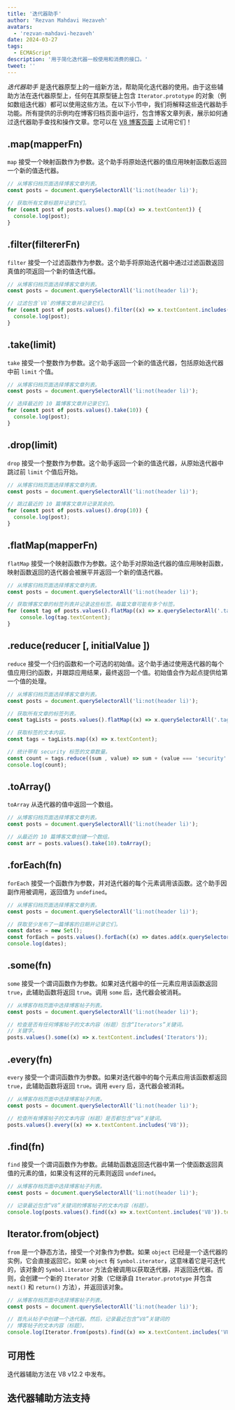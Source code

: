 ```yaml
---
title: '迭代器助手'
author: 'Rezvan Mahdavi Hezaveh'
avatars:
  - 'rezvan-mahdavi-hezaveh'
date: 2024-03-27
tags:
  - ECMAScript
description: '用于简化迭代器一般使用和消费的接口。'
tweet: ''
---
```


*迭代器助手* 是迭代器原型上的一组新方法，帮助简化迭代器的使用。由于这些辅助方法在迭代器原型上，任何在其原型链上包含 `Iterator.prototype` 的对象（例如数组迭代器）都可以使用这些方法。在以下小节中，我们将解释这些迭代器助手功能。所有提供的示例均在博客归档页面中运行，包含博客文章列表，展示如何通过迭代器助手查找和操作文章。您可以在 [V8 博客页面](https://v8.dev/blog) 上试用它们！

<!--truncate-->

## .map(mapperFn)

`map` 接受一个映射函数作为参数。这个助手将原始迭代器的值应用映射函数后返回一个新的值迭代器。

```javascript
// 从博客归档页面选择博客文章列表。
const posts = document.querySelectorAll('li:not(header li)');

// 获取所有文章标题并记录它们。
for (const post of posts.values().map((x) => x.textContent)) {
  console.log(post);
}
```

## .filter(filtererFn)

`filter` 接受一个过滤函数作为参数。这个助手将原始迭代器中通过过滤函数返回真值的项返回一个新的值迭代器。

```javascript
// 从博客归档页面选择博客文章列表。
const posts = document.querySelectorAll('li:not(header li)');

// 过滤包含`V8`的博客文章并记录它们。
for (const post of posts.values().filter((x) => x.textContent.includes('V8'))) {
  console.log(post);
} 
```

## .take(limit)

`take` 接受一个整数作为参数。这个助手返回一个新的值迭代器，包括原始迭代器中前 `limit` 个值。

```javascript
// 从博客归档页面选择博客文章列表。
const posts = document.querySelectorAll('li:not(header li)');

// 选择最近的 10 篇博客文章并记录它们。
for (const post of posts.values().take(10)) {
  console.log(post);
}
```

## .drop(limit)

`drop` 接受一个整数作为参数。这个助手返回一个新的值迭代器，从原始迭代器中跳过前 `limit` 个值后开始。

```javascript
// 从博客归档页面选择博客文章列表。
const posts = document.querySelectorAll('li:not(header li)');

// 跳过最近的 10 篇博客文章并记录其余的。
for (const post of posts.values().drop(10)) {
  console.log(post);
}
```

## .flatMap(mapperFn)

`flatMap` 接受一个映射函数作为参数。这个助手对原始迭代器的值应用映射函数，映射函数返回的迭代器会被展平并返回一个新的值迭代器。

```javascript
// 从博客归档页面选择博客文章列表。
const posts = document.querySelectorAll('li:not(header li)');

// 获取博客文章的标签列表并记录这些标签。每篇文章可能有多个标签。
for (const tag of posts.values().flatMap((x) => x.querySelectorAll('.tag').values())) {
    console.log(tag.textContent);
}
```

## .reduce(reducer [, initialValue ])

`reduce` 接受一个归约函数和一个可选的初始值。这个助手通过使用迭代器的每个值应用归约函数，并跟踪应用结果，最终返回一个值。初始值会作为起点提供给第一个值的处理。

```javascript
// 从博客归档页面选择博客文章列表。
const posts = document.querySelectorAll('li:not(header li)');

// 获取所有文章的标签列表。
const tagLists = posts.values().flatMap((x) => x.querySelectorAll('.tag').values());

// 获取标签的文本内容。
const tags = tagLists.map((x) => x.textContent);

// 统计带有 security 标签的文章数量。
const count = tags.reduce((sum , value) => sum + (value === 'security' ? 1 : 0), 0);
console.log(count);
```

## .toArray()

`toArray` 从迭代器的值中返回一个数组。

```javascript
// 从博客归档页面选择博客文章列表。
const posts = document.querySelectorAll('li:not(header li)');

// 从最近的 10 篇博客文章创建一个数组。
const arr = posts.values().take(10).toArray();
```

## .forEach(fn)

`forEach` 接受一个函数作为参数，并对迭代器的每个元素调用该函数。这个助手因副作用被调用，返回值为 `undefined`。

```javascript
// 从博客归档页面选择博客文章列表。
const posts = document.querySelectorAll('li:not(header li)');

// 获取至少发布了一篇博客的日期并记录它们。
const dates = new Set();
const forEach = posts.values().forEach((x) => dates.add(x.querySelector('time')));
console.log(dates);
```

## .some(fn)

`some` 接受一个谓词函数作为参数。如果对迭代器中的任一元素应用该函数返回 `true`，此辅助函数将返回 `true`。调用 `some` 后，迭代器会被消耗。

```javascript
// 从博客存档页面中选择博客帖子列表。
const posts = document.querySelectorAll('li:not(header li)');

// 检查是否有任何博客帖子的文本内容（标题）包含“Iterators”关键词。
// 关键字。
posts.values().some((x) => x.textContent.includes('Iterators'));
```

## .every(fn)

`every` 接受一个谓词函数作为参数。如果对迭代器中的每个元素应用该函数都返回 `true`，此辅助函数将返回 `true`。调用 `every` 后，迭代器会被消耗。

```javascript
// 从博客存档页面中选择博客帖子列表。
const posts = document.querySelectorAll('li:not(header li)');

// 检查所有博客帖子的文本内容（标题）是否都包含“V8”关键词。
posts.values().every((x) => x.textContent.includes('V8'));
```

## .find(fn)

`find` 接受一个谓词函数作为参数。此辅助函数返回迭代器中第一个使函数返回真值的元素的值，如果没有这样的元素则返回 `undefined`。

```javascript
// 从博客存档页面中选择博客帖子列表。
const posts = document.querySelectorAll('li:not(header li)');

// 记录最近包含“V8”关键词的博客帖子的文本内容（标题）。
console.log(posts.values().find((x) => x.textContent.includes('V8')).textContent);
```

## Iterator.from(object)

`from` 是一个静态方法，接受一个对象作为参数。如果 `object` 已经是一个迭代器的实例，它会直接返回它。如果 `object` 有 `Symbol.iterator`，这意味着它是可迭代的，该对象的 `Symbol.iterator` 方法会被调用以获取迭代器，并返回迭代器。否则，会创建一个新的 `Iterator` 对象（它继承自 `Iterator.prototype` 并包含 `next()` 和 `return()` 方法），并返回该对象。

```javascript
// 从博客存档页面中选择博客帖子列表。
const posts = document.querySelectorAll('li:not(header li)');

// 首先从帖子中创建一个迭代器。然后，记录最近包含“V8”关键词的
// 博客帖子的文本内容（标题）。
console.log(Iterator.from(posts).find((x) => x.textContent.includes('V8')).textContent);
```

## 可用性

迭代器辅助方法在 V8 v12.2 中发布。

## 迭代器辅助方法支持

<feature-support chrome="122 https://chromestatus.com/feature/5102502917177344"
                 firefox="no https://bugzilla.mozilla.org/show_bug.cgi?id=1568906"
                 safari="no https://bugs.webkit.org/show_bug.cgi?id=248650" 
                 nodejs="no"
                 babel="yes https://github.com/zloirock/core-js#iterator-helpers"></feature-support>
